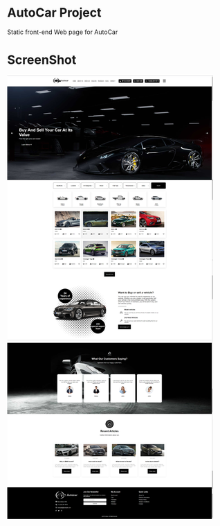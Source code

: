 # AutoCar Project

Static front-end Web page for AutoCar

# ScreenShot

![Layout Screenshot](/src/assets/AutoCar%20Projcet%20Asset/imgs/assets/ScreenShot.png)
